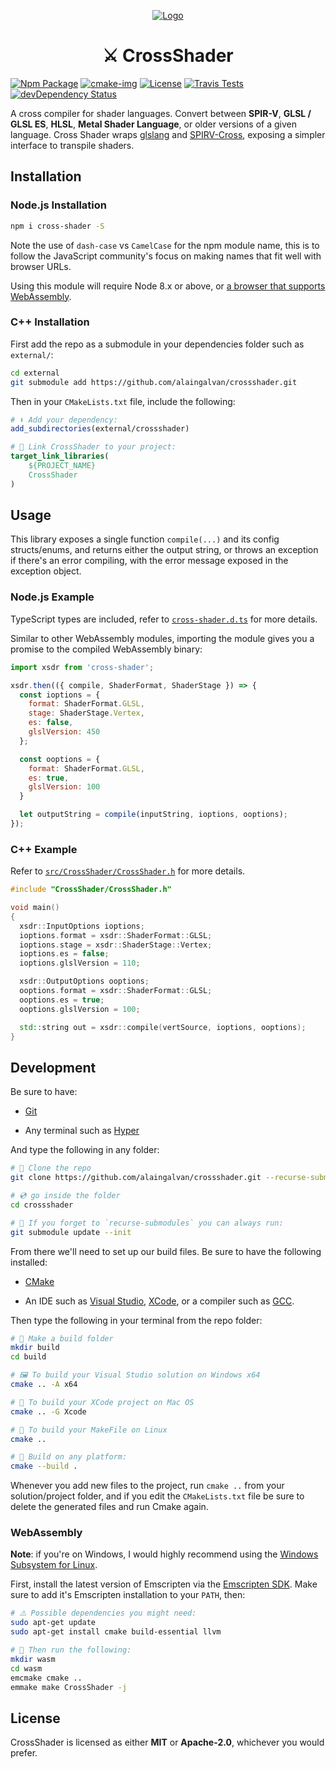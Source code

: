 <p align="center">
  <a href="https://alain.xyz/libraries/crossshader">
    <img alt="Logo" src="docs/cover.png"/>
  </a>
</p>
<h1 align="center">
  ⚔️ CrossShader
</h1>

[![Npm Package][npm-img]][npm-url]
[![cmake-img]][cmake-url]
[![License][license-img]][license-url]
[![Travis Tests][travis-img]][travis-url]
[![devDependency Status][david-dev-img]][david-dev-url]

A cross compiler for shader languages. Convert between **SPIR-V**, **GLSL / GLSL ES**, **HLSL**, **Metal Shader Language**, or older versions of a given language. Cross Shader wraps [glslang](https://github.com/KhronosGroup/glslang) and [SPIRV-Cross](https://github.com/KhronosGroup/SPIRV-Cross/), exposing a simpler interface to transpile shaders. 

## Installation

### Node.js Installation

```bash
npm i cross-shader -S
```

Note the use of `dash-case` vs `CamelCase` for the npm module name, this is to follow the JavaScript community's focus on making names that fit well with browser URLs.

Using this module will require Node 8.x or above, or [a browser that supports WebAssembly](https://caniuse.com/#feat=wasm).

### C++ Installation

First add the repo as a submodule in your dependencies folder such as `external/`:

```bash
cd external
git submodule add https://github.com/alaingalvan/crossshader.git
```

Then in your `CMakeLists.txt` file, include the following:

```cmake
# ⬇ Add your dependency:
add_subdirectories(external/crossshader)

# 🔗 Link CrossShader to your project:
target_link_libraries(
    ${PROJECT_NAME}
    CrossShader
)
```

## Usage

This library exposes a single function `compile(...)` and its config structs/enums, and returns either the output string, or throws an exception if there's an error compiling, with the error message exposed in the exception object.

### Node.js Example

TypeScript types are included, refer to [`cross-shader.d.ts`](/cross-shader.d.ts) for more details.

Similar to other WebAssembly modules, importing the module gives you a promise to the compiled WebAssembly binary:

```js
import xsdr from 'cross-shader';

xsdr.then(({ compile, ShaderFormat, ShaderStage }) => {
  const ioptions = {
    format: ShaderFormat.GLSL,
    stage: ShaderStage.Vertex,
    es: false,
    glslVersion: 450
  };

  const ooptions = {
    format: ShaderFormat.GLSL,
    es: true,
    glslVersion: 100
  }

  let outputString = compile(inputString, ioptions, ooptions);
});
```

### C++ Example

Refer to [`src/CrossShader/CrossShader.h`](/src/CrossShader.h) for more details.

```cpp
#include "CrossShader/CrossShader.h"

void main()
{
  xsdr::InputOptions ioptions;
  ioptions.format = xsdr::ShaderFormat::GLSL;
  ioptions.stage = xsdr::ShaderStage::Vertex;
  ioptions.es = false;
  ioptions.glslVersion = 110;

  xsdr::OutputOptions ooptions;
  ooptions.format = xsdr::ShaderFormat::GLSL;
  ooptions.es = true;
  ooptions.glslVersion = 100;

  std::string out = xsdr::compile(vertSource, ioptions, ooptions);
}
```

## Development

Be sure to have:

- [Git](https://git-scm.com/downloads)

- Any terminal such as [Hyper](https://hyper.is/)

And type the following in any folder:

```bash
# 🐑 Clone the repo
git clone https://github.com/alaingalvan/crossshader.git --recurse-submodules

# 💿 go inside the folder
cd crossshader

# 👯 If you forget to `recurse-submodules` you can always run:
git submodule update --init

```

From there we'll need to set up our build files. Be sure to have the following installed:

- [CMake](https://cmake.org/)

- An IDE such as [Visual Studio](https://visualstudio.microsoft.com/downloads/), [XCode](https://developer.apple.com/xcode/), or a compiler such as [GCC](https://gcc.gnu.org/).

Then type the following in your terminal from the repo folder:

```bash
# 👷 Make a build folder
mkdir build
cd build

# 🖼️ To build your Visual Studio solution on Windows x64
cmake .. -A x64

# 🍎 To build your XCode project on Mac OS
cmake .. -G Xcode

# 🐧 To build your MakeFile on Linux
cmake ..

# 🔨 Build on any platform:
cmake --build .
```

Whenever you add new files to the project, run `cmake ..` from your solution/project folder, and if you edit the `CMakeLists.txt` file be sure to delete the generated files and run Cmake again.

### WebAssembly

**Note**: if you're on Windows, I would highly recommend using the [Windows Subsystem for Linux](https://docs.microsoft.com/en-us/windows/wsl/install-win10#install-the-windows-subsystem-for-linux).

First, install the latest version of Emscripten via the [Emscripten SDK](https://kripken.github.io/emscripten-site/docs/getting_started/downloads.html). Make sure to add it's Emscripten installation to your `PATH`, then:

```bash
# ⚠️ Possible dependencies you might need:
sudo apt-get update
sudo apt-get install cmake build-essential llvm

# 🏃 Then run the following:
mkdir wasm
cd wasm
emcmake cmake ..
emmake make CrossShader -j
```

## License

CrossShader is licensed as either **MIT** or **Apache-2.0**, whichever you would prefer.

[cmake-img]: https://img.shields.io/badge/cmake-3.6-1f9948.svg?style=flat-square
[cmake-url]: https://cmake.org/
[license-img]: https://img.shields.io/:license-mit-blue.svg?style=flat-square
[license-url]: https://opensource.org/licenses/MIT
[travis-img]: https://img.shields.io/travis/com/alaingalvan/crossshader.svg?style=flat-square
[travis-url]:https://www.travis-ci.com/github/alaingalvan/crossshader
[npm-img]: https://img.shields.io/npm/v/cross-shader.svg?style=flat-square
[npm-url]: http://npm.im/cross-shader
[npm-download-img]: https://img.shields.io/npm/dm/cross-shader.svg?style=flat-square
[david-url]: https://david-dm.org/alaingalvan/crossshader
[david-img]: https://david-dm.org/alaingalvan/crossshader.svg?style=flat-square
[david-dev-url]: https://david-dm.org/alaingalvan/crossshader#info=devDependencies
[david-dev-img]: https://david-dm.org/alaingalvan/crossshader/dev-status.svg?&style=flat-square
[codecov-img]: https://img.shields.io/codecov/c/github/alaingalvan/crossshader.svg?style=flat-square
[codecov-url]: https://codecov.io/gh/alaingalvan/crossshader